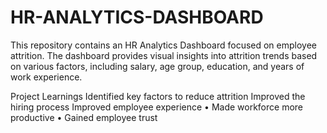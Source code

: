 # HR-ANALYTICS-DASHBOARD
This repository contains an HR Analytics Dashboard focused on employee attrition. The dashboard provides visual insights into attrition trends based on various factors, including salary, age group, education, and years of work experience.


Project Learnings
Identified key factors to reduce attrition
Improved the hiring process
Improved employee experience
• Made workforce more productive
• Gained employee trust
